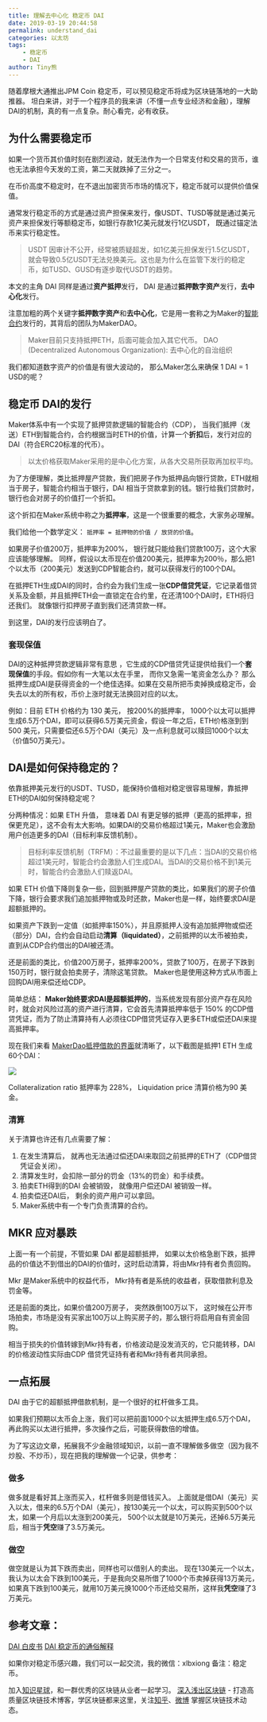 ```yaml
---
title: 理解去中心化 稳定币 DAI
date: 2019-03-19 20:44:58
permalink: understand_dai
categories: 以太坊
tags:
    - 稳定币
    - DAI
author: Tiny熊
---
```



随着摩根大通推出JPM Coin 稳定币，可以预见稳定币将成为区块链落地的一大助推器。
坦白来讲，对于一个程序员的我来讲（不懂一点专业经济和金融），理解DAI的机制，真的有一点复杂。耐心看完，必有收获。


<!--  more  -->

## 为什么需要稳定币

如果一个货币其价值时刻在剧烈波动，就无法作为一个日常支付和交易的货币，谁也无法承担今天发的工资，第二天就跌掉了三分之一。

在币价高度不稳定时，在不退出加密货币市场的情况下，稳定币就可以提供价值保值。

通常发行稳定币的方式是通过资产担保来发行，像USDT、TUSD等就是通过美元资产来担保发行等额稳定币，如银行存款1亿美元就发行1亿USDT， 既通过锚定法币来实行稳定性。

> USDT 因审计不公开，经常被质疑超发，如1亿美元担保发行1.5亿USDT，就会导致0.5亿USDT无法兑换美元。这也是为什么在监管下发行的稳定币，如TUSD、GUSD有逐步取代USDT的趋势。


本文的主角 DAI 同样是通过**资产抵押**发行， DAI 是通过**抵押数字资产**发行，**去中心化**发行。

注意加粗的两个关键字**抵押数字资产**和**去中心化**，它是用一套称之为Maker的[智能合约](https://learnblockchain.cn/2018/01/04/understanding-smart-contracts/)发行的，其背后的团队为MakerDAO。

> Maker目前只支持抵押ETH，后面可能会加入其它代币。
> DAO (Decentralized Autonomous Organization): 去中心化的自治组织

我们都知道数字资产的价值是有很大波动的， 那么Maker怎么来确保 1 DAI = 1 USD的呢？


##  稳定币 DAI的发行

Maker体系中有一个实现了抵押贷款逻辑的智能合约（CDP）， 当我们抵押（发送）ETH到智能合约，合约根据当时ETH的价值，计算一个**折扣**后，发行对应的DAI（符合ERC20标准的代币）。

> 以太价格获取Maker采用的是中心化方案，从各大交易所获取再加权平均。

为了方便理解，类比抵押屋产贷款，我们把房子作为抵押品向银行贷款，ETH就相当于房子，智能合约相当于银行，DAI 相当于贷款拿到的钱。银行给我们贷款时，银行也会对房子的价值打一个折扣。

这个折扣在Maker系统中称之为**抵押率**，这是一个很重要的概念，大家务必理解。

我们给他一个数学定义： `抵押率 = 抵押物的价值 / 放贷的价值`。

如果房子价值200万，抵押率为200%， 银行就只能给我们贷款100万，这个大家应该能够理解。
同样，假设以太币现在价值200美元，抵押率为200％，那么把1个以太币（200美元）发送到CDP智能合约，就可以获得发行的100个DAI。


在抵押ETH生成DAI的同时，合约会为我们生成一张**CDP借贷凭证**，它记录着借贷关系及金额，并且抵押ETH会一直锁定在合约里，在还清100个DAI时，ETH将归还我们。 就像银行扣押房子直到我们还清贷款一样。


到这里，DAI的发行应该明白了。

### 套现保值

DAI的这种抵押贷款逻辑非常有意思 ，它生成的CDP借贷凭证提供给我们一个**套现保值**的手段。假如你有一大笔以太在手里， 而你又急需一笔资金怎么办？ 那么抵押生成DAI是获得资金的一个绝佳选择。如果在交易所把币卖掉换成稳定币，会失去以太的所有权，币价上涨时就无法换回对应的以太。

例如：目前 ETH 价格约为 130 美元， 按200%的抵押率， 1000个以太可以抵押生成6.5万个DAI，即可以获得6.5万美元资金，假设一年之后，ETH价格涨到到500 美元，只需要偿还6.5万个DAI（美元）及一点利息就可以赎回1000个以太（价值50万美元）。


## DAI是如何保持稳定的？

依靠抵押美元发行的USDT、TUSD，能保持价值相对稳定很容易理解，靠抵押ETH的DAI如何保持稳定呢？

分两种情况：如果 ETH 升值， 意味着 DAI 有更足够的抵押（更高的抵押率，担保更充足），这不会有太大影响。如果DAI的交易价格超过1美元，Maker也会激励用户创造更多的DAI（目标利率反馈机制）。

> 目标利率反馈机制（TRFM）：不过最重要的是以下几点：当DAI的交易价格超过1美元时，智能合约会激励人们生成DAI。当DAI的交易价格不到1美元时，智能合约会激励人们赎返DAI。


如果 ETH 价值下降则复杂一些，回到抵押屋产贷款的类比，如果我们的房子价值下降，银行会要求我们追加抵押物或及时还款，Maker也是一样，始终要求DAI是超额抵押的。

如果资产下跌到一定值（如抵押率150%），并且原抵押人没有追加抵押物或偿还（部分）DAI，合约会自动启动**清算（liquidated）**，之前抵押的以太币被拍卖，直到从CDP合约借出的DAI被还清。

还是前面的类比，价值200万房子，抵押率200%，贷款了100万，在房子下跌到150万时，银行就会拍卖房子，清除这笔贷款。 Maker也是使用这种方式从市面上回购DAI用来偿还给CDP。

简单总结：
**Maker始终要求DAI是超额抵押的**，当系统发现有部分资产存在风险时，就会对风险过高的资产进行清算，它会首先清算抵押率低于 150% 的CDP借贷凭证，而为了防止清算持有人必须往CDP借贷凭证存入更多ETH或偿还DAI来提高抵押率。


现在我们来看 [MakerDao抵押借款的界面](https://cdp.makerdao.com/)就清晰了，以下截图是抵押1 ETH 生成60个DAI：

![](https://img.learnblockchain.cn/2019/15530688001807.jpg!wl)

Collateralization ratio 抵押率为 228%， Liquidation price 清算价格为90 美金。

### 清算

关于清算也许还有几点需要了解：

1. 在发生清算后， 就再也无法通过偿还DAI来取回之前抵押的ETH了（CDP借贷凭证会关闭）。
2. 清算发生时，会扣除一部分的罚金（13%的罚金）和手续费。
3. 拍卖ETH得到的DAI  会被销毁， 就像用户偿还DAI 被销毁一样。
4. 拍卖偿还DAI后， 剩余的资产用户可以拿回。
5. Maker系统中有一个专门负责清算的合约。


## MKR 应对暴跌

上面一有一个前提，不管如果 DAI 都是超额抵押， 如果以太价格急剧下跌，抵押品的价值达不到借出的DAI的价值时，这时启动清算，将由Mkr持有者负责回购。

Mkr 是Maker系统中的权益代币， Mkr持有者是系统的收益者，获取借款利息及罚金等。

还是前面的类比，如果价值200万房子， 突然跌倒100万以下， 这时候在公开市场拍卖，市场是没有买家出100万以上购买房子的，那么银行将启用自有资金回购。

相当于损失的价值转嫁到Mkr持有者，价格波动是没发消灭的，它只能转移，DAI的价格波动性实际由CDP 借贷凭证持有者和Mkr持有者共同承担。


## 一点拓展

DAI 由于它的超额抵押借款机制，是一个很好的杠杆做多工具。

如果我们预期以太币会上涨，我们可以把前面1000个以太抵押生成6.5万个DAI，再此购买以太进行抵押，多次操作之后，可能获得数倍的增值。


为了写这边文章，拓展我不少金融领域知识，以前一直不理解做多做空（因为我不炒股、不炒币），现在把我的理解做一个记录，供参考：

### 做多

做多就是看好其上涨而买入，杠杆做多则是借钱买入。
上面就是借DAI（美元）买入以太，借来的6.5万个DAI（美元），按130美元一个以太，可以购买到500个以太，如果一个月后以太涨到200美元， 500个以太就是10万美元，还掉6.5万美元后，相当于**凭空**赚了3.5万美元。

### 做空

做空就是认为其下跌而卖出，同样也可以借别人的卖出。
现在130美元一个以太，我认为以太会下跌到100美元，于是我向交易所借了1000个币卖掉获得13万美元，如果真下跌到100美元，就用10万美元换1000个币还给交易所，这样我**凭空**赚了3万美元。


## 参考文章：

[DAI 白皮书](https://makerdao.com/zh-CN/whitepaper)
[DAI 稳定币的通俗解释](https://www.chainnews.com/articles/858804412113.htm)


如果你对稳定币感兴趣，我们可以一起交流，我的微信：xlbxiong 备注：稳定币。

加入[知识星球](https://learnblockchain.cn/images/zsxq.png)，和一群优秀的区块链从业者一起学习。
[深入浅出区块链](https://learnblockchain.cn/) - 打造高质量区块链技术博客，学区块链都来这里，关注[知乎](https://www.zhihu.com/people/xiong-li-bing/activities)、[微博](https://weibo.com/517623789) 掌握区块链技术动态。






